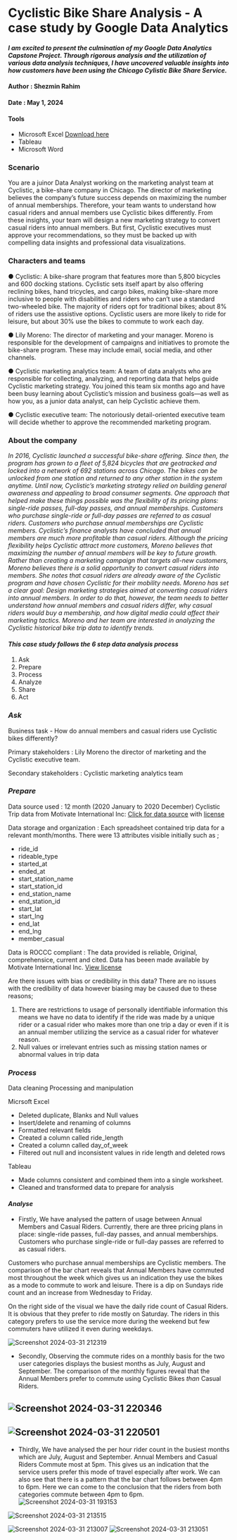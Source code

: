 # Cyclistic Bike Share Analysis - A case study by Google Data Analytics 
#### *I am excited to present the culmination of my Google Data Analytics Capstone Project. Through rigorous analysis and the utilization of various data analysis techniques, I have uncovered valuable insights into how customers have been using the Chicago Cylistic Bike Share Service.*




#### Author     : Shezmin Rahim

#### Date       : May 1, 2024

#### Tools      

- Microsoft Excel [Download here](https://microsoft.com)
- Tableau
- Microsoft Word

### Scenario

You are a juinor Data Analyst working on the marketing analyst team at Cyclistic, a bike-share
company in Chicago. The director of marketing believes the company’s future success
depends on maximizing the number of annual memberships. Therefore, your team wants to
understand how casual riders and annual members use Cyclistic bikes differently. From these
insights, your team will design a new marketing strategy to convert casual riders into annual
members. But first, Cyclistic executives must approve your recommendations, so they must be
backed up with compelling data insights and professional data visualizations.

### Characters and teams
 ● Cyclistic: A bike-share program that features more than 5,800 bicycles and 600
docking stations. Cyclistic sets itself apart by also offering reclining bikes, hand
tricycles, and cargo bikes, making bike-share more inclusive to people with disabilities
and riders who can’t use a standard two-wheeled bike. The majority of riders opt for
traditional bikes; about 8% of riders use the assistive options. Cyclistic users are more
likely to ride for leisure, but about 30% use the bikes to commute to work each day.

 ● Lily Moreno: The director of marketing and your manager. Moreno is responsible for
the development of campaigns and initiatives to promote the bike-share program.
These may include email, social media, and other channels.

● Cyclistic marketing analytics team: A team of data analysts who are responsible for
collecting, analyzing, and reporting data that helps guide Cyclistic marketing strategy.
You joined this team six months ago and have been busy learning about Cyclistic’s
mission and business goals—as well as how you, as a junior data analyst, can help
Cyclistic achieve them.

● Cyclistic executive team: The notoriously detail-oriented executive team will decide
whether to approve the recommended marketing program.

### About the company
*In 2016, Cyclistic launched a successful bike-share offering. Since then, the program has grown
to a fleet of 5,824 bicycles that are geotracked and locked into a network of 692 stations
across Chicago. The bikes can be unlocked from one station and returned to any other station
in the system anytime.
Until now, Cyclistic’s marketing strategy relied on building general awareness and appealing to
broad consumer segments. One approach that helped make these things possible was the
flexibility of its pricing plans: single-ride passes, full-day passes, and annual memberships.
Customers who purchase single-ride or full-day passes are referred to as casual riders.
Customers who purchase annual memberships are Cyclistic members.
Cyclistic’s finance analysts have concluded that annual members are much more profitable
than casual riders. Although the pricing flexibility helps Cyclistic attract more customers,
Moreno believes that maximizing the number of annual members will be key to future growth.
Rather than creating a marketing campaign that targets all-new customers, Moreno believes
there is a solid opportunity to convert casual riders into members. She notes that casual riders
are already aware of the Cyclistic program and have chosen Cyclistic for their mobility needs.
Moreno has set a clear goal: Design marketing strategies aimed at converting casual riders into
annual members. In order to do that, however, the team needs to better understand how
annual members and casual riders differ, why casual riders would buy a membership, and how
digital media could affect their marketing tactics. Moreno and her team are interested in
analyzing the Cyclistic historical bike trip data to identify trends.*

#### *This case study follows the 6 step data analysis process*
1. Ask
2. Prepare
3. Process
4. Analyze
5. Share
6. Act

### *Ask*
Business task - How do annual members and casual riders use Cyclistic bikes differently?

Primary stakeholders : Lily Moreno the director of marketing and the Cyclistic executive team.

Secondary stakeholders : Cyclistic marketing analytics team

### *Prepare*

Data source used : 12 month (2020 January to 2020 December) Cyclistic Trip data from Motivate International Inc: [Click for data source](https://divvy-tripdata.s3.amazonaws.com/index.html) with [license](https://divvybikes.com/data-license-agreement)

Data storage and organization : Each spreadsheet contained trip data for a relevant month/months. There were 13 attributes visible initially such as ;
- ride_id
- rideable_type
- started_at
- ended_at
- start_station_name
- start_station_id
- end_station_name
- end_station_id
- start_lat
- start_lng
- end_lat
- end_lng
- member_casual

Data is ROCCC compliant : The data provided is reliable, Original, comprehensice, current and cited. Data has beeen made available by Motivate International Inc. [View license](https://divvybikes.com/data-license-agreement) 

Are there issues with bias or credibility in this data? There are no issues with the credibility of data however biasing may be caused due to these reasons;

1. There are restrictions to usage of personally identifiable information this means we have no data to identify if the ride was made by a unique rider or a casual rider who makes more than one trip a day or even if it is an annual member utilizing the service as a casual rider for whatever reason.
2. Null values or irrelevant entries such as missing station names or abnormal values in trip data

### *Process*

Data cleaning Processing and manipulation


Micrsoft Excel
- Deleted duplicate, Blanks and Null values
- Insert/delete and renaming of columns
- Formatted relevant fields
- Created a column called ride_length
- Created a column called day_of_week
- Filtered out null and inconsistent values in ride length and deleted rows

Tableau
- Made columns consistent and combined them into a single worksheet.
- Cleaned and transformed data to prepare for analysis


#### *Analyse*


- Firstly, We have analysed the pattern of usage between Annual Members and Casual Riders. Currently, there are three pricing plans in place: single-ride passes, full-day passes, and annual memberships.
Customers who purchase single-ride or full-day passes are referred to as casual riders.


Customers who purchase annual memberships are Cyclistic members. The comparison of the bar chart reveals that Annual Members have commuted most throughout the week which gives us an indication they use the bikes as a mode to commute to work and leisure. There is a dip on Sundays ride count and an increase from Wednesday to Friday.

On the right side of the visual we have the daily ride count of Casual Riders. It is obvious that they prefer to ride mostly on Saturday. The riders in this category prefers to use the service more during the weekend but few commuters have utilized it even during weekdays.


![Screenshot 2024-03-31 212319](https://github.com/AnalystShz/Google_Capstone-Cyclistic-Bike-Share-Analysis/assets/168277622/7a1df75b-f076-4db8-ac3f-6320c981a201)





- Secondly, Observing the commute rides on a monthly basis for the two user categories displays the busiest months as July, August and September. The comparison of the monthly figures reveal that the Annual Members prefer to commute using Cyclistic Bikes *than* Casual Riders. 

## ![Screenshot 2024-03-31 220346](https://github.com/AnalystShz/Google_Capstone-Cyclistic-Bike-Share-Analysis/assets/168277622/9d9d4771-1d9b-4e94-87f2-7b3c4b57a563)
## ![Screenshot 2024-03-31 220501](https://github.com/AnalystShz/Google_Capstone-Cyclistic-Bike-Share-Analysis/assets/168277622/4f5ace15-2f46-43fc-8efd-fd7136856154)




- Thirdly, We have analysed the per hour rider count in the busiest months which are July, August and September. Annual Members and Casual Riders Commute most at 5pm. This gives us an indication that the service users prefer this mode of travel especially after work. We can also see that there is a pattern that the bar chart follows between 4pm to 6pm. Here we can come to the conclusion that the riders from both categories commute between 4pm to 6pm.
![Screenshot 2024-03-31 193153](https://github.com/AnalystShz/Google_Capstone-Cyclistic-Bike-Share-Analysis/assets/168277622/b1500598-2068-44ff-b78b-f321f878daff)


![Screenshot 2024-03-31 213515](https://github.com/AnalystShz/Google_Capstone-Cyclistic-Bike-Share-Analysis/assets/168277622/fe059ba6-1542-40ff-b19a-4a41b00cca00)


![Screenshot 2024-03-31 213007](https://github.com/AnalystShz/Google_Capstone-Cyclistic-Bike-Share-Analysis/assets/168277622/da9b5416-2764-4091-bb9a-adb5bab60126)
![Screenshot 2024-03-31 213051](https://github.com/AnalystShz/Google_Capstone-Cyclistic-Bike-Share-Analysis/assets/168277622/f14ae1bc-f994-414e-aaeb-bbcd645d2730)































